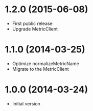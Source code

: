 # 1.2.0 (2015-06-08)
- First public release
- Upgrade MetricClient

# 1.1.0 (2014-03-25)
- Optimize normalizeMetricName
- Migrate to the MetricClient

# 1.0.0 (2014-03-24)
- Initial version

